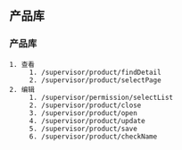 ## 产品库
  ### 产品库
    1. 查看
         1. /supervisor/product/findDetail
         2. /supervisor/product/selectPage
    2. 编辑
         1. /supervisor/permission/selectList
         2. /supervisor/product/close
         3. /supervisor/product/open
         4. /supervisor/product/update
         5. /supervisor/product/save
         6. /supervisor/product/checkName
